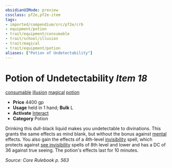 ```yaml
---
obsidianUIMode: preview
cssclass: pf2e,pf2e-item
tags:
- imported/compendium/src/pf2e/crb
- equipment/potion
- trait/equipment/consumable
- trait/school/illusion
- trait/magical
- trait/equipment/potion
aliases: ["Potion of Undetectability"]
---
```

# Potion of Undetectability *Item 18*  
[consumable](consumable.md)  [illusion](illusion.md)  [magical](magical.md)  [potion](potion.md)  

- **Price** 4400 gp
- **Usage** held in 1 hand; **Bulk** L
- **Activate** [Interact](interact.md)
- **Category** Potion

Drinking this dull-black liquid makes you undetectable to divinations. This grants the same effects as mind blank, but without the bonus against [mental](mental.md) effects. You also gain the effects of a 4th-level [invisibility](../../spells/invisibility.md) spell, which protects against [see invisibility](../../spells/see-invisibility.md) spells of 8th level and lower and has a DC of 36 against true seeing. The potion's effects last for 10 minutes.

*Source: Core Rulebook p. 563*